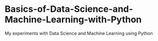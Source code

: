# Basics-of-Data-Science-and-Machine-Learning-with-Python
My experiments with Data Science and Machine Learning using Python
